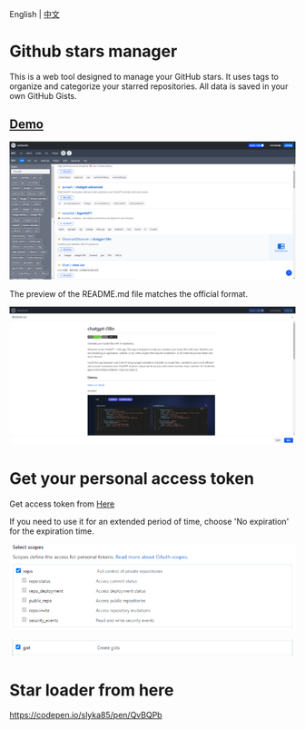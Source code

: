 English | [中文](README-CN.md)

# Github stars manager

This is a web tool designed to manage your GitHub stars. It uses tags to organize and categorize your starred repositories. All data is saved in your own GitHub Gists.

## [Demo](https://github-stars-manager-7oxg.vercel.app/#/dashboard)

![screen](screen/screen.png)

The preview of the README.md file matches the official format.

![screen3](screen/screen3.png)

# Get your personal access token

Get access token from [Here](https://github.com/settings/tokens)

If you need to use it for an extended period of time, choose 'No expiration' for the expiration time.

![screen1](screen/screen1.png)

![screen2](screen/screen2.png)

# Star loader from here

https://codepen.io/slyka85/pen/QvBQPb

